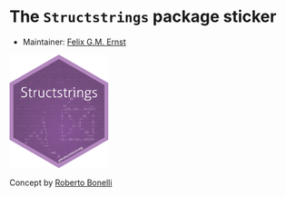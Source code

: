 # The `Structstrings` package sticker

* Maintainer: [Felix G.M. Ernst](https://github.com/FelixErnst/)

<img src="./Structstrings.png" height="200">

Concept by [Roberto Bonelli](https://github.com/Robbie90/)
